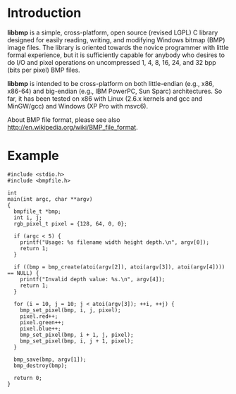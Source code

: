 # Introduction #
**libbmp** is a simple, cross-platform, open source (revised LGPL) C library designed for easily reading, writing, and modifying Windows bitmap (BMP) image files. The library is oriented towards the novice programmer with little formal experience, but it is sufficiently capable for anybody who desires to do I/O and pixel operations on uncompressed 1, 4, 8, 16, 24, and 32 bpp (bits per pixel) BMP files.

**libbmp** is intended to be cross-platform on both little-endian (e.g., x86, x86-64) and big-endian (e.g., IBM PowerPC, Sun Sparc) architectures. So far, it has been tested on x86 with Linux (2.6.x kernels and gcc and MinGW/gcc) and Windows (XP Pro with msvc6).

About BMP file format, please see also http://en.wikipedia.org/wiki/BMP_file_format.

# Example #
```
#include <stdio.h>
#include <bmpfile.h>

int
main(int argc, char **argv)
{
  bmpfile_t *bmp;
  int i, j;
  rgb_pixel_t pixel = {128, 64, 0, 0};

  if (argc < 5) {
    printf("Usage: %s filename width height depth.\n", argv[0]);
    return 1;
  }

  if ((bmp = bmp_create(atoi(argv[2]), atoi(argv[3]), atoi(argv[4]))) == NULL) {
    printf("Invalid depth value: %s.\n", argv[4]);
    return 1;
  }

  for (i = 10, j = 10; j < atoi(argv[3]); ++i, ++j) {
    bmp_set_pixel(bmp, i, j, pixel);
    pixel.red++;
    pixel.green++;
    pixel.blue++;
    bmp_set_pixel(bmp, i + 1, j, pixel);
    bmp_set_pixel(bmp, i, j + 1, pixel);
  }

  bmp_save(bmp, argv[1]);
  bmp_destroy(bmp);

  return 0;
}
```